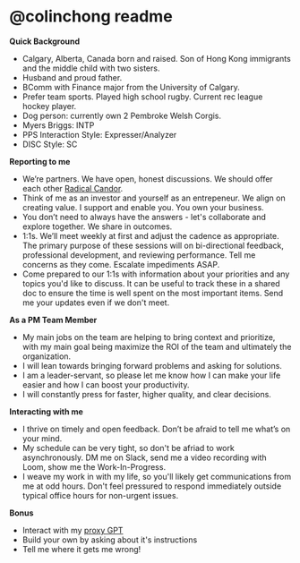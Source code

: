# @colinchong readme
**Quick Background**
* Calgary, Alberta, Canada born and raised. Son of Hong Kong immigrants and the middle child with two sisters.
* Husband and proud father.
* BComm with Finance major from the University of Calgary.
* Prefer team sports. Played high school rugby. Current rec league hockey player.
* Dog person: currently own 2 Pembroke Welsh Corgis.
* Myers Briggs: INTP
* PPS Interaction Style: Expresser/Analyzer
* DISC Style: SC

**Reporting to me**
* We’re partners. We have open, honest discussions. We should offer each other [Radical Candor](https://www.radicalcandor.com/our-approach/).
* Think of me as an investor and yourself as an entrepeneur. We align on creating value. I support and enable you. You own your business.
* You don’t need to always have the answers - let's collaborate and explore together. We share in outcomes.
* 1:1s. We’ll meet weekly at first and adjust the cadence as appropriate. The primary purpose of these sessions will on bi-directional feedback, professional development, and reviewing performance. Tell me concerns as they come. Escalate impediments ASAP.
* Come prepared to our 1:1s with information about your priorities and any topics you'd like to discuss. It can be useful to track these in a shared doc to ensure the time is well spent on the most important items. Send me your updates even if we don't meet.

**As a PM Team Member**
* My main jobs on the team are helping to bring context and prioritize, with my main goal being maximize the ROI of the team and ultimately the organization.
* I will lean towards bringing forward problems and asking for solutions.
* I am a leader-servant, so please let me know how I can make your life easier and how I can boost your productivity.
* I will constantly press for faster, higher quality, and clear decisions.

**Interacting with me**
* I thrive on timely and open feedback. Don’t be afraid to tell me what’s on your mind.
* My schedule can be very tight, so don't be afriad to work asynchronously. DM me on Slack, send me a video recording with Loom, show me the Work-In-Progress.
* I weave my work in with my life, so you'll likely get communications from me at odd hours. Don't feel pressured to respond immediately outside typical office hours for non-urgent issues.

**Bonus**
* Interact with my [proxy GPT](https://chatgpt.com/g/g-68abf0b328c881919de1d62e4b6f682b-c-gpt)
* Build your own by asking about it's instructions
* Tell me where it gets me wrong!
